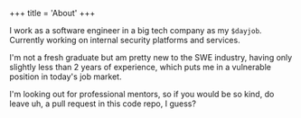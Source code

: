 +++
title = 'About'
+++

I work as a software engineer in a big tech company as my `$dayjob`. Currently working on internal security platforms and services.

I'm not a fresh graduate but am pretty new to the SWE industry, having only slightly less than 2 years
of experience, which puts me in a vulnerable position in today's job market.

I'm looking out for professional mentors, so if you would be so kind, do leave uh, a pull request
in this code repo, I guess?